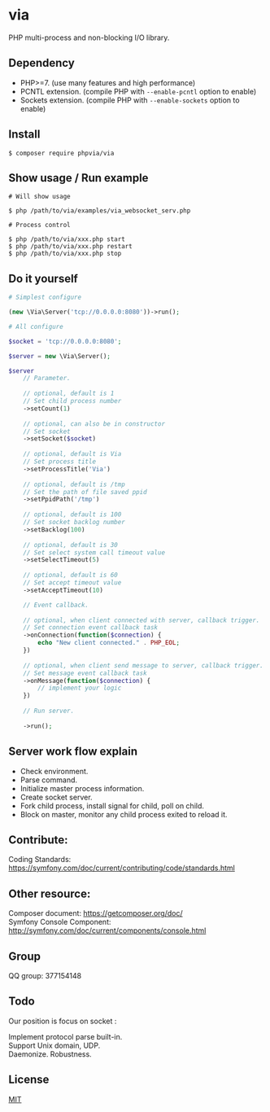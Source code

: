 # via

PHP multi-process and non-blocking I/O library.

## Dependency
* PHP>=7. (use many features and high performance)
* PCNTL extension. (compile PHP with `--enable-pcntl` option to enable)
* Sockets extension. (compile PHP with `--enable-sockets` option to enable)

## Install
```shell
$ composer require phpvia/via
```

## Show usage / Run example  
```shell
# Will show usage

$ php /path/to/via/examples/via_websocket_serv.php
```

```shell
# Process control

$ php /path/to/via/xxx.php start
$ php /path/to/via/xxx.php restart
$ php /path/to/via/xxx.php stop
```

## Do it yourself
```php
# Simplest configure

(new \Via\Server('tcp://0.0.0.0:8080'))->run();
```

```php
# All configure

$socket = 'tcp://0.0.0.0:8080';

$server = new \Via\Server();

$server
    // Parameter.
    
    // optional, default is 1
    // Set child process number
    ->setCount(1)
    
    // optional, can also be in constructor
    // Set socket
    ->setSocket($socket)
    
    // optional, default is Via
    // Set process title
    ->setProcessTitle('Via')
    
    // optional, default is /tmp
    // Set the path of file saved ppid
    ->setPpidPath('/tmp')
    
    // optional, default is 100
    // Set socket backlog number
    ->setBacklog(100)
    
    // optional, default is 30
    // Set select system call timeout value
    ->setSelectTimeout(5)
    
    // optional, default is 60
    // Set accept timeout value
    ->setAcceptTimeout(10)

    // Event callback.
    
    // optional, when client connected with server, callback trigger.
    // Set connection event callback task
    ->onConnection(function($connection) {
        echo "New client connected." . PHP_EOL;
    })
    
    // optional, when client send message to server, callback trigger.
    // Set message event callback task
    ->onMessage(function($connection) {
        // implement your logic
    })
    
    // Run server.
    
    ->run();
```

## Server work flow explain

* Check environment.  
* Parse command.  
* Initialize master process information.  
* Create socket server.  
* Fork child process, install signal for child, poll on child.  
* Block on master, monitor any child process exited to reload it.  

## Contribute:  
Coding Standards: https://symfony.com/doc/current/contributing/code/standards.html

## Other resource:  
Composer document: https://getcomposer.org/doc/  
Symfony Console Component: http://symfony.com/doc/current/components/console.html

## Group
QQ group: 377154148

## Todo
Our position is focus on socket :  

Implement protocol parse built-in.  
Support Unix domain, UDP.  
Daemonize.
Robustness.  

## License
[MIT](https://github.com/phpvia/via/blob/master/LICENSE)

